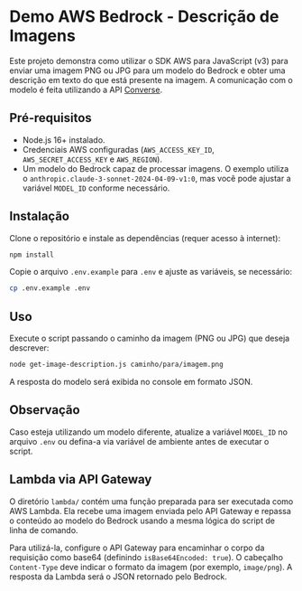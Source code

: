 # Demo AWS Bedrock - Descrição de Imagens

Este projeto demonstra como utilizar o SDK AWS para JavaScript (v3) para enviar uma imagem PNG ou JPG para um modelo do Bedrock e obter uma descrição em texto do que está presente na imagem.
A comunicação com o modelo é feita utilizando a API [Converse](https://docs.aws.amazon.com/bedrock/latest/APIReference/API_runtime_Converse.html).

## Pré‑requisitos

- Node.js 16+ instalado.
- Credenciais AWS configuradas (`AWS_ACCESS_KEY_ID`, `AWS_SECRET_ACCESS_KEY` e `AWS_REGION`).
- Um modelo do Bedrock capaz de processar imagens. O exemplo utiliza o `anthropic.claude-3-sonnet-2024-04-09-v1:0`, mas você pode ajustar a variável `MODEL_ID` conforme necessário.

## Instalação

Clone o repositório e instale as dependências (requer acesso à internet):

```bash
npm install
```

Copie o arquivo `.env.example` para `.env` e ajuste as variáveis, se necessário:

```bash
cp .env.example .env
```

## Uso

Execute o script passando o caminho da imagem (PNG ou JPG) que deseja descrever:

```bash
node get-image-description.js caminho/para/imagem.png
```

A resposta do modelo será exibida no console em formato JSON.

## Observação

Caso esteja utilizando um modelo diferente, atualize a variável `MODEL_ID` no arquivo `.env` ou defina-a via variável de ambiente antes de executar o script.

## Lambda via API Gateway

O diretório `lambda/` contém uma função preparada para ser executada como AWS
Lambda. Ela recebe uma imagem enviada pelo API Gateway e repassa o conteúdo ao
modelo do Bedrock usando a mesma lógica do script de linha de comando.

Para utilizá-la, configure o API Gateway para encaminhar o corpo da requisição
como base64 (definindo `isBase64Encoded: true`). O cabeçalho `Content-Type`
deve indicar o formato da imagem (por exemplo, `image/png`). A resposta da
Lambda será o JSON retornado pelo Bedrock.
